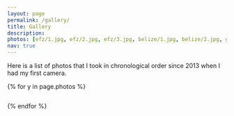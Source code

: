 ```yaml
---
layout: page
permalink: /gallery/
title: Gallery
description:
photos: [efz/1.jpg, efz/2.jpg, efz/3.jpg, belize/1.jpg, belize/2.jpg, guozijian/1.jpg, guozijian/2.jpg, guozijian/3.jpg, guozijian/4.jpg,guozijian/5.jpg,guozijian/6.jpg,yosemite/1.jpg,yosemite/3.jpg, wuzhen/4.jpg, wuzhen/5.jpg, wuzhen/6.jpg, winter19/17.JPG, wuzhen/1.jpg, wuzhen/2.jpg, wuzhen/3.jpg,  wuzhen/7.jpg,highway1/1.JPG, highway1/3.JPG, highway1/7.JPG, highway1/6.JPG,  winter19/1.JPG, winter19/2.JPG,  winter19/4.JPG, winter19/5.JPG, winter19/15.JPG, winter19/16.JPG, winter19/6.JPG, winter19/7.JPG, winter19/8.JPG, winter19/9.JPG, winter19/10.JPG, winter19/11.JPG, winter19/12.JPG, winter19/13.JPG, maldives/1.JPG, maldives/2.JPG, maldives/3.JPG,]
nav: true
---
```

Here is a list of photos that I took in chronological order since 2013 when I had my first camera.

<div class="row justify-content-sm-center">

{% for y in page.photos %}

  <div class="col-sm-4 mt-3 mt-md-0">
      <a href="{{ '/assets/img/photography/' | relative_url }}{{y}}"><img class="img-fluid rounded z-depth-1" src="{{ '/assets/img/photography/' | relative_url }}{{y}}"  alt="" title="example image"/></a>
  </div>


{% endfor %}
</div>


<!--
<div class="publications">

{% for y in page.photos %}
  <h2 class="year">{{y}}</h2>
  {% bibliography -f papers -q @*[year={{y}}]* %}
{% endfor %}

</div> -->
